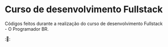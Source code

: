 # Curso de desenvolvimento Fullstack

Códigos feitos durante a realização do curso de desenvolvimento Fullstack - O Programador BR.

::construction::